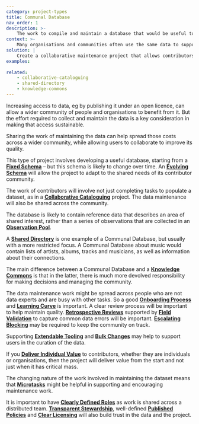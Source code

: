 ```yaml
---
category: project-types
title: Communal Database
nav_order: 1
description: >-
    The work to compile and maintain a database that would be useful to a community of organisation is costly and time-intensive
context: >-
    Many organisations and communities often use the same data to support their products, services and interests. Collecting and maintaining the data can be expensive and work might be duplicated across organisations and communities.
solution: |
    Create a collaborative maintenance project that allows contributors to work together to maintain a database that is valuable to them all.
examples:
    
related:
    - collaborative-cataloguing
    - shared-directory
    - knowledge-commons
---
```


Increasing access to data, eg by publishing it under an open licence, can allow a wider community of people and organisations to benefit from it. But the effort required to collect and maintain the data is a key consideration in making that access sustainable.

Sharing the work of maintaining the data can help spread those costs across a wider community, while allowing users to collaborate to improve its quality.

This type of project involves developing a useful database, starting from a **[Fixed Schema](/patterns/data-model/fixed-schema)** – but this schema is likely to change over time. An **[Evolving Schema](/patterns/data-model/evolving-schema)** will allow the project to adapt to the shared needs of its contributor community.

The work of contributors will involve not just completing tasks to populate a dataset, as in a **[Collaborative Cataloguing](/patterns/project-types/collaborative-cataloguing)** project. The data maintenance will also be shared across the community.

The database is likely to contain reference data that describes an area of shared interest, rather than a series of observations that are collected in an **[Observation Pool](/patterns/project-types/observation-pool)**.

A **[Shared Directory](/patterns/editing/shared-directory)** is one example of a Communal Database, but usually with a more restricted focus. A Communal Database about music would contain lists of artists, albums, tracks and musicians, as well as information about their connections.

The main difference between a Communal Database and a **[Knowledge Commons](/patterns/project-types/knowledge-commons)** is that in the latter, there is much more devolved responsibility for making decisions and managing the community.

The data maintenance work might be spread across people who are not data experts and are busy with other tasks. So a good **[Onboarding Process](/patterns/community-management/onboarding-process)** and **[Learning Curve](/patterns/community-management/learning-curve)** is important. A clear review process will be important to help maintain quality. **[Retrospective Reviews](/patterns/maintaining-quality/retrospective-review)** supported by **[Field Validation](/patterns/maintaining-quality/field-validation)** to capture common data errors will be important. **[Escalating Blocking](/patterns/managing-conflict/escalating-blocking)** may be required to keep the community on track.

Supporting **[Extendable Tooling](/patterns/workflow/extendable-tooling)** and **[Bulk Changes](/patterns/workflow/bulk-changes)** may help to support users in the curation of the data.

If you **[Deliver Individual Value](/patterns/encouraging-contributions/deliver-individual-value)** to contributors, whether they are individuals or organisations, then the project will deliver value from the start and not just when it has critical mass.

The changing nature of the work involved in maintaining the dataset means that **[Microtasks](/patterns/encouraging-contributions/microtasks)** might be helpful in supporting and encouraging maintenance work.

It is important to have **[Clearly Defined Roles](/patterns/project-governance/clearly-defined-roles)** as work is shared across a distributed team. **[Transparent Stewardship](/patterns/project-governance/transparent-stewardship)**, well-defined **[Published Policies](/patterns/project-governance/published-policies)** and **[Clear Licensing](/patterns/project-governance/clear-licensing)** will also build trust in the data and the project.